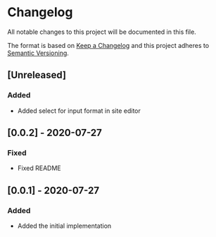 # Changelog

All notable changes to this project will be documented in this file.

The format is based on [Keep a Changelog](http://keepachangelog.com/en/1.0.0/)
and this project adheres to [Semantic Versioning](http://semver.org/spec/v2.0.0.html).

## [Unreleased]

### Added

- Added select for input format in site editor

## [0.0.2] - 2020-07-27

### Fixed

- Fixed README

## [0.0.1] - 2020-07-27

### Added

- Added the initial implementation
